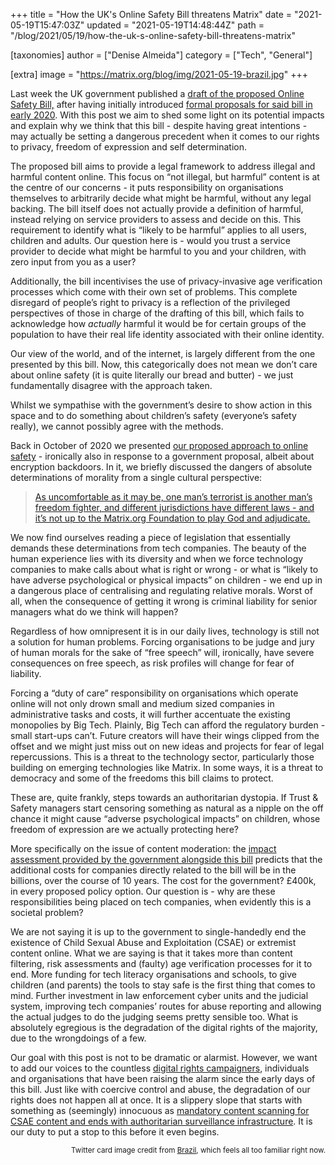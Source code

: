 +++
title = "How the UK's Online Safety Bill threatens Matrix"
date = "2021-05-19T15:47:03Z"
updated = "2021-05-19T14:48:44Z"
path = "/blog/2021/05/19/how-the-uk-s-online-safety-bill-threatens-matrix"

[taxonomies]
author = ["Denise Almeida"]
category = ["Tech", "General"]

[extra]
image = "https://matrix.org/blog/img/2021-05-19-brazil.jpg"
+++

Last week the UK government published a [draft of the proposed Online Safety
Bill,](https://www.gov.uk/government/publications/draft-online-safety-bill)
after having initially introduced [formal proposals for said bill in early
2020](https://www.gov.uk/government/consultations/online-harms-white-paper/public-feedback/online-harms-white-paper-initial-consultation-response).
With this post we aim to shed some light on its potential impacts and explain
why we think that this bill - despite having great intentions - may actually
be setting a dangerous precedent when it comes to our rights to privacy,
freedom of expression and self determination.

The proposed bill aims to provide a legal framework to address illegal and
harmful content online. This focus on “not illegal, but harmful” content is at
the centre of our concerns - it puts responsibility on organisations
themselves to arbitrarily decide what might be harmful, without any legal
backing. The bill itself does not actually provide a definition of harmful,
instead relying on service providers to assess and decide on this. This
requirement to identify what is “likely to be harmful” applies to all users,
children and adults. Our question here is - would you trust a service provider
to decide what might be harmful to you and your children, with zero input from
you as a user?

Additionally, the bill incentivises the use of privacy-invasive age
verification processes which come with their own set of problems. This
complete disregard of people’s right to privacy is a reflection of the
privileged perspectives of those in charge of the drafting of this bill, which
fails to acknowledge how _actually_ harmful it would be for certain groups of
the population to have their real life identity associated with their online
identity.

Our view of the world, and of the internet, is largely different from the one
presented by this bill. Now, this categorically does not mean we don’t care
about online safety (it is quite literally our bread and butter) - we just
fundamentally disagree with the approach taken.

Whilst we sympathise with the government’s desire to show action in this space
and to do something about children’s safety (everyone’s safety really), we
cannot possibly agree with the methods.

Back in October of 2020 we presented [our proposed approach to online safety](https://matrix.org/blog/2020/10/19/combating-abuse-in-matrix-without-backdoors) -
ironically also in response to a government proposal, albeit about encryption
backdoors. In it, we briefly discussed the dangers of absolute determinations
of morality from a single cultural perspective:

<blockquote>
<a href="https://matrix.org/blog/2020/10/19/combating-abuse-in-matrix-without-backdoors">As uncomfortable as it may be, one man’s terrorist is another man’s freedom fighter, and different jurisdictions have different laws - and it’s not up to the Matrix.org Foundation to play God and adjudicate.</a>
</blockquote>

We now find ourselves reading a piece of legislation that essentially demands
these determinations from tech companies. The beauty of the human experience
lies with its diversity and when we force technology companies to make calls
about what is right or wrong - or what is “likely to have adverse
psychological or physical impacts” on children - we end up in a dangerous
place of centralising and regulating relative morals. Worst of all, when the
consequence of getting it wrong is criminal liability for senior managers what
do we think will happen?

Regardless of how omnipresent it is in our daily lives, technology is still
not a solution for human problems. Forcing organisations to be judge and jury
of human morals for the sake of “free speech” will, ironically, have severe
consequences on free speech, as risk profiles will change for fear of
liability.

Forcing a “duty of care” responsibility on organisations which operate online
will not only drown small and medium sized companies in administrative tasks
and costs, it will further accentuate the existing monopolies by Big Tech.
Plainly, Big Tech can afford the regulatory burden - small start-ups can’t.
Future creators will have their wings clipped from the offset and we might
just miss out on new ideas and projects for fear of legal repercussions. This
is a threat to the technology sector, particularly those building on emerging
technologies like Matrix. In some ways, it is a threat to democracy and some
of the freedoms this bill claims to protect.

These are, quite frankly, steps towards an authoritarian dystopia. If Trust &
Safety managers start censoring something as natural as a nipple on the off
chance it might cause “adverse psychological impacts” on children, whose
freedom of expression are we actually protecting here?

More specifically on the issue of content moderation: the [impact assessment
provided by the government alongside this
bill](https://assets.publishing.service.gov.uk/government/uploads/system/uploads/attachment_data/file/985283/Draft_Online_Safety_Bill_-_Impact_Assessment_Web_Accessible.pdf)
predicts that the additional costs for companies directly related to the bill
will be in the billions, over the course of 10 years. The cost for the
government? £400k, in every proposed policy option. Our question is - why are
these responsibilities being placed on tech companies, when evidently this is
a societal problem?

We are not saying it is up to the government to single-handedly end the
existence of Child Sexual Abuse and Exploitation (CSAE) or extremist content
online. What we are saying is that it takes more than content filtering, risk
assessments and (faulty) age verification processes for it to end. More
funding for tech literacy organisations and schools, to give children (and
parents) the tools to stay safe is the first thing that comes to mind. Further
investment in law enforcement cyber units and the judicial system, improving
tech companies’ routes for abuse reporting and allowing the actual judges to
do the judging seems pretty sensible too. What is absolutely egregious is the
degradation of the digital rights of the majority, due to the wrongdoings of a
few.

Our goal with this post is not to be dramatic or alarmist. However, we want to
add our voices to the countless [digital rights
campaigners](https://www.openrightsgroup.org/blog/online-abuse-why-management-liability-isnt-the-answer/),
individuals and organisations that have been raising the alarm since the early
days of this bill. Just like with coercive control and abuse, the degradation
of our rights does not happen all at once. It is a slippery slope that starts
with something as (seemingly) innocuous as [mandatory content scanning for
CSAE content and ends with authoritarian surveillance
infrastructure](https://twitter.com/matthew_d_green/status/1392823038920564736).
It is our duty to put a stop to this before it even begins.


<small style="display: block; text-align: right">
Twitter card image credit from <a href="https://film-grab.com/2010/10/04/brazil/#bwg644/39614">Brazil</a>, which feels all too familiar right now.
</small>
